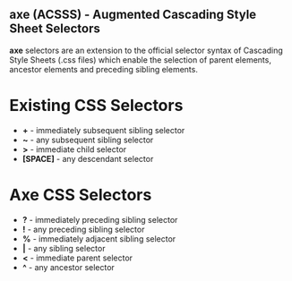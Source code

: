 ## axe (ACSSS) - Augmented Cascading Style Sheet Selectors

**axe** selectors are an extension to the official selector syntax of Cascading Style Sheets (.css files) which enable the selection of parent elements, ancestor elements and preceding sibling elements. 


# Existing CSS Selectors

- **+** - immediately subsequent sibling selector
- **~** - any subsequent sibling selector
- **>** - immediate child selector
- **[SPACE]** - any descendant selector

# Axe CSS Selectors

- **?** - immediately preceding sibling selector
- **!** - any preceding sibling selector
- **%** - immediately adjacent sibling selector
- **|** - any sibling selector
- **<** - immediate parent selector
- **^** - any ancestor selector
